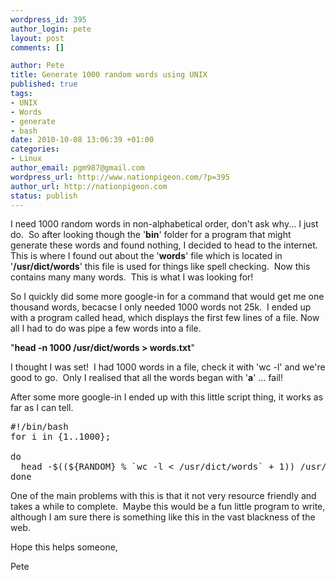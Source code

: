```yaml
--- 
wordpress_id: 395
author_login: pete
layout: post
comments: []

author: Pete
title: Generate 1000 random words using UNIX
published: true
tags: 
- UNIX
- Words
- generate
- bash
date: 2010-10-08 13:06:39 +01:00
categories: 
- Linux
author_email: pgm987@gmail.com
wordpress_url: http://www.nationpigeon.com/?p=395
author_url: http://nationpigeon.com
status: publish
---
```

I need 1000 random words in non-alphabetical order, don't ask why... I just do.&nbsp; So after looking though the '<strong>bin</strong>' folder for a program that might generate these words and found nothing, I decided to head to the internet.&nbsp; This is where I found out about the '<strong>words</strong>' file which is located in '<strong>/usr/dict/words</strong>' this file is used for things like spell checking.&nbsp; Now this contains many many words.&nbsp; This is what I was looking for!

So I quickly did some more google-in for a command that would get me one thousand words, becacse I only needed 1000 words not 25k.&nbsp; I ended up with a program called head, which displays the first few lines of a file. Now all I had to do was pipe a few words into a file.

"<strong>head -n 1000 /usr/dict/words > words.txt</strong>"

I thought I was set!&nbsp; I had 1000 words in a file, check it with 'wc -l' and we're good to go.&nbsp; Only I realised that all the words began with '<strong>a</strong>' ... fail!

After some more google-in I ended up with this little script thing, it works as far as I can tell.
<pre class="brush: bash">#!/bin/bash
for i in {1..1000};

do
  head -$((${RANDOM} % `wc -l < /usr/dict/words` + 1)) /usr/dict/words | tail -1 >> words.txt;
done</pre>

One of the main problems with this is that it not very resource friendly and takes a while to complete.&nbsp; Maybe this would be a fun little program to write, although I am sure there is something like this in the vast blackness of the web.

Hope this helps someone,

Pete
